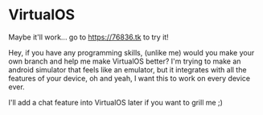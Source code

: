 # VirtualOS
Maybe it'll work...
go to https://76836.tk to try it!

Hey, if you have any programming skills, (unlike me) would you make your own branch and help me make VirtualOS better?
I'm trying to make an android simulator that feels like an emulator, but it integrates with all the features of your device, oh and yeah, I want this to work on every device ever.

I'll add a chat feature into VirtualOS later if you want to grill me ;)
